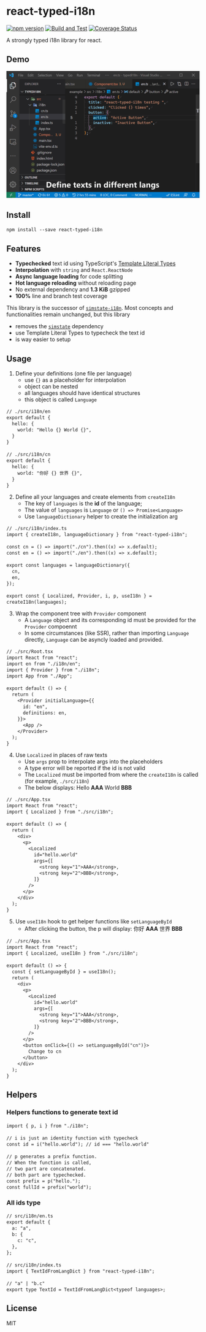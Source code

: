 # react-typed-i18n

[![npm version](https://badge.fury.io/js/react-typed-i18n.svg)](https://badge.fury.io/js/react-typed-i18n)
[![Build and Test](https://github.com/ddadaal/react-typed-i18n/actions/workflows/build.yml/badge.svg)](https://github.com/ddadaal/react-typed-i18n/actions/workflows/build.yml)
[![Coverage Status](https://coveralls.io/repos/github/ddadaal/react-typed-i18n/badge.svg?branch=master)](https://coveralls.io/github/ddadaal/react-typed-i18n?branch=master)

A strongly typed i18n library for react.

## Demo

![Demo](docs/demo.gif)

## Install

```
npm install --save react-typed-i18n
```

## Features

- **Typechecked** text id using TypeScript's [Template Literal Types](https://www.typescriptlang.org/docs/handbook/2/template-literal-types.html)
- **Interpolation** with `string` and `React.ReactNode`
- **Async language loading** for code splitting
- **Hot language reloading** without reloading page
- No external dependency and **1.3 KiB** gzipped
- **100%** line and branch test coverage

This library is the successor of [`simstate-i18n`](https://github.com/ddadaal/simstate-i18n). Most concepts and functionalities remain unchanged, but this library

- removes the [`simstate`](https://github.com/ddadaal/simstate) dependency
- use Template Literal Types to typecheck the text id
- is way easier to setup

## Usage

1. Define your definitions (one file per language)
    - use `{}` as a placeholder for interpolation
    - object can be nested
    - all languages should have identical structures
    - this object is called `Language`

```tsx
// ./src/i18n/en
export default {
  hello: {
    world: "Hello {} World {}",
  }
}

// ./src/i18n/cn
export default {
  hello: {
    world: "你好 {} 世界 {}",
  }
}
```

2. Define all your languages and create elements from `createI18n`
    - The key of `languages` is the **id** of the language;
    - The value of `languages` is `Language` or `() => Promise<Language>`
    - Use `languageDictionary` helper to create the initialization arg
```tsx
// ./src/i18n/index.ts
import { createI18n, languageDictionary } from "react-typed-i18n";

const cn = () => import("./cn").then((x) => x.default);
const en = () => import("./en").then((x) => x.default);

export const languages = languageDictionary({
  cn,
  en,
});

export const { Localized, Provider, i, p, useI18n } = createI18n(languages);
```

3. Wrap the component tree with `Provider` component
    - A `Language` object and its corresponding id must be provided for the `Provider` compoennt
    - In some circumstances (like SSR), rather than importing `Language` directly, `Language` can be asyncly loaded and provided.

```tsx
// ./src/Root.tsx
import React from "react";
import en from "./i18n/en";
import { Provider } from "./i18n";
import App from "./App";

export default () => {
  return (
    <Provider initialLanguage={{
      id: "en",
      definitions: en,
    }}>
      <App />
    </Provider>
  );
}
```

4. Use `Localized` in places of raw texts
    - Use `args` prop to interpolate args into the placeholders
    - A type error will be reported if the id is not valid
    - The `Localized` must be imported from where the `createI18n` is called (for example, `./src/i18n`)
    - The below displays: Hello **AAA** World **BBB**

```tsx
// ./src/App.tsx
import React from "react";
import { Localized } from "./src/i18n";

export default () => {
  return (
    <div>
      <p>
        <Localized
          id="hello.world"
          args={[
            <strong key="1">AAA</strong>,
            <strong key="2">BBB</strong>,
          ]}
        />
      </p>
    </div>
  );
}
```

5. Use `useI18n` hook to get helper functions like `setLanguageById`
    - After clicking the button, the p will display: 你好 **AAA** 世界 **BBB**

```tsx
// ./src/App.tsx
import React from "react";
import { Localized, useI18n } from "./src/i18n";

export default () => {
  const { setLanguageById } = useI18n();
  return (
    <div>
      <p>
        <Localized
          id="hello.world"
          args={[
            <strong key="1">AAA</strong>,
            <strong key="2">BBB</strong>,
          ]}
        />
      </p>
      <button onClick={() => setLanguageById("cn")}>
        Change to cn
      </button>
    </div>
  );
}
```

## Helpers

### Helpers functions to generate text id

```tsx
import { p, i } from "./i18n";

// i is just an identity function with typecheck
const id = i("hello.world"); // id === "hello.world"

// p generates a prefix function.
// When the function is called,
// two part are concatenated.
// both part are typechecked.
const prefix = p("hello.");
const fullId = prefix("world");
```

### All ids type

```tsx
// src/i18n/en.ts
export default {
  a: "a",
  b: {
    c: "c",
  },
};

// src/i18n/index.ts
import { TextIdFromLangDict } from "react-typed-i18n";

// "a" | "b.c"
export type TextId = TextIdFromLangDict<typeof languages>;
```


## License

MIT

